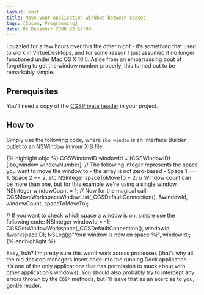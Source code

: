 ```yaml
---
layout: post
title: Move your application windows between spaces
tags: [Cocoa, Programming]
date: 05 December 2008 22:57:00
---
```


I puzzled for a few hours over this the other night - it’s something that used to work in VirtueDesktops, and for some reason I just assumed it no longer functioned under Mac OS X 10.5. Aside from an embarrassing bout of forgetting to get the window number properly, this turned out to be remarkably simple.

## Prerequisites

You’ll need a copy of the [CGSPrivate header][1] in your project.

## How to

Simply use the following code, where `ibo_window` is an Interface Builder outlet to an NSWindow in your XIB file:

{% highlight objc %}
CGSWindowID windowId = (CGSWindowID)[ibo_window windowNumber];
// The following integer represents the space you want to move the window to - the array is not zero-based - Space 1 == 1, Space 2 == 2, etc
NSInteger spaceToMoveTo = 2;
// Window count can be more than one, but for this example we're using a single window
NSInteger windowCount = 1;
// Now for the magical call:
CGSMoveWorkspaceWindowList(_CGSDefaultConnection(), &amp;windowId, windowCount, spaceToMoveTo);
  
// If you want to check which space a window is on, simple use the following code:
NSInteger windowId = -1;  
CGSGetWindowWorkspace(_CGSDefaultConnection(), windowId, &amp;workspaceID);
NSLog(@"Your window is now on space %i", windowId);
{% endhighlight %}

Easy, huh? I’m pretty sure this won’t work across processes (that’s why all the old desktop managers insert code into the running Dock application - it’s one of the only applications that has permission to muck about with other application’s windows). You should also probably try to intercept any errors thrown by the `CGS*` methods, but I’ll leave that as an exercise to you, gentle reader.

 [1]: http://code.google.com/p/undocumented-goodness/source/browse/trunk/CoreGraphics/CGSPrivate.h